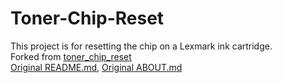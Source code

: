 # Toner-Chip-Reset
This project is for resetting the chip on a Lexmark ink cartridge.  
Forked from [toner_chip_reset](https://github.com/lugu/toner_chip_reset)  
[Original README.md](Original%20README.md), [Original ABOUT.md](Original%20ABOUT.md)
